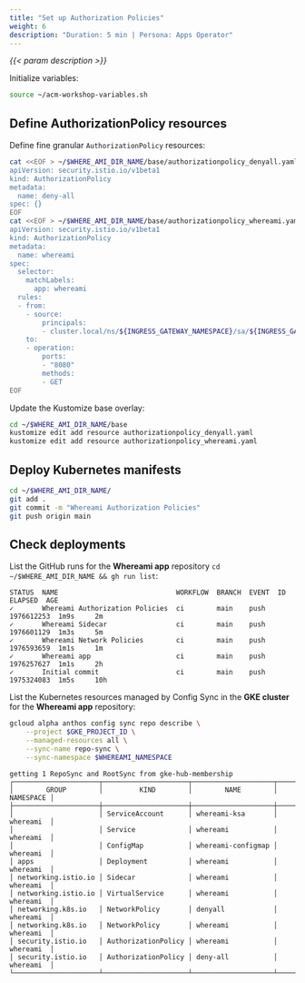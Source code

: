 ```yaml
---
title: "Set up Authorization Policies"
weight: 6
description: "Duration: 5 min | Persona: Apps Operator"
---
```

_{{< param description >}}_

Initialize variables:
```Bash
source ~/acm-workshop-variables.sh
```

## Define AuthorizationPolicy resources

Define fine granular `AuthorizationPolicy` resources:
```Bash
cat <<EOF > ~/$WHERE_AMI_DIR_NAME/base/authorizationpolicy_denyall.yaml
apiVersion: security.istio.io/v1beta1
kind: AuthorizationPolicy
metadata:
  name: deny-all
spec: {}
EOF
cat <<EOF > ~/$WHERE_AMI_DIR_NAME/base/authorizationpolicy_whereami.yaml
apiVersion: security.istio.io/v1beta1
kind: AuthorizationPolicy
metadata:
  name: whereami
spec:
  selector:
    matchLabels:
      app: whereami
  rules:
  - from:
    - source:
        principals:
        - cluster.local/ns/${INGRESS_GATEWAY_NAMESPACE}/sa/${INGRESS_GATEWAY_NAME}
    to:
    - operation:
        ports:
        - "8080"
        methods:
        - GET
EOF
```

Update the Kustomize base overlay:
```Bash
cd ~/$WHERE_AMI_DIR_NAME/base
kustomize edit add resource authorizationpolicy_denyall.yaml
kustomize edit add resource authorizationpolicy_whereami.yaml
```

## Deploy Kubernetes manifests

```Bash
cd ~/$WHERE_AMI_DIR_NAME/
git add .
git commit -m "Whereami Authorization Policies"
git push origin main
```

## Check deployments

List the GitHub runs for the **Whereami app** repository `cd ~/$WHERE_AMI_DIR_NAME && gh run list`:
```Plaintext
STATUS  NAME                             WORKFLOW  BRANCH  EVENT  ID          ELAPSED  AGE
✓       Whereami Authorization Policies  ci        main    push   1976612253  1m9s     2m
✓       Whereami Sidecar                 ci        main    push   1976601129  1m3s     5m
✓       Whereami Network Policies        ci        main    push   1976593659  1m1s     1m
✓       Whereami app                     ci        main    push   1976257627  1m1s     2h
✓       Initial commit                   ci        main    push   1975324083  1m5s     10h
```

List the Kubernetes resources managed by Config Sync in the **GKE cluster** for the **Whereami app** repository:
```Bash
gcloud alpha anthos config sync repo describe \
    --project $GKE_PROJECT_ID \
    --managed-resources all \
    --sync-name repo-sync \
    --sync-namespace $WHEREAMI_NAMESPACE
```
```Plaintext
getting 1 RepoSync and RootSync from gke-hub-membership
┌─────────────────────┬─────────────────────┬────────────────────┬───────────┐
│        GROUP        │         KIND        │        NAME        │ NAMESPACE │
├─────────────────────┼─────────────────────┼────────────────────┼───────────┤
│                     │ ServiceAccount      │ whereami-ksa       │ whereami  │
│                     │ Service             │ whereami           │ whereami  │
│                     │ ConfigMap           │ whereami-configmap │ whereami  │
│ apps                │ Deployment          │ whereami           │ whereami  │
│ networking.istio.io │ Sidecar             │ whereami           │ whereami  │
│ networking.istio.io │ VirtualService      │ whereami           │ whereami  │
│ networking.k8s.io   │ NetworkPolicy       │ denyall            │ whereami  │
│ networking.k8s.io   │ NetworkPolicy       │ whereami           │ whereami  │
│ security.istio.io   │ AuthorizationPolicy │ whereami           │ whereami  │
│ security.istio.io   │ AuthorizationPolicy │ deny-all           │ whereami  │
└─────────────────────┴─────────────────────┴────────────────────┴───────────┘
```